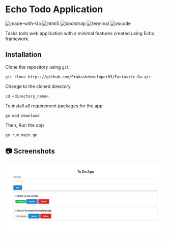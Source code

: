 # Echo Todo Application
![made-with-Go](https://img.shields.io/badge/Made%20with-Go-0078D4.svg)
![html5](https://img.shields.io/badge/HTML5-E34F26?logo=html5&logoColor=white)
![bootstrap](https://img.shields.io/badge/Bootstrap-563D7C?logo=bootstrap&logoColor=white)
![terminal](https://img.shields.io/badge/Windows_Terminal-4D4D4D?logo=windows%20terminal&logoColor=white)
![vscode](https://img.shields.io/badge/Visual_Studio_Code-0078D4?logo=visual%20studio%20code&logoColor=white)

Tasks todo web application with a minimal features created using Echo framework.

## Installation
Clone the repository using `git`
```
git clone https://github.com/Prakashdeveloper03/Fantastic-Go.git
```
Change to the cloned directory
```
cd <directory_name>
```
To install all requirement packages for the app
```
go mod download
```
Then, Run the app
```
go run main.go
```

## 📷 Screenshots
![app interface](images/todo.png)
